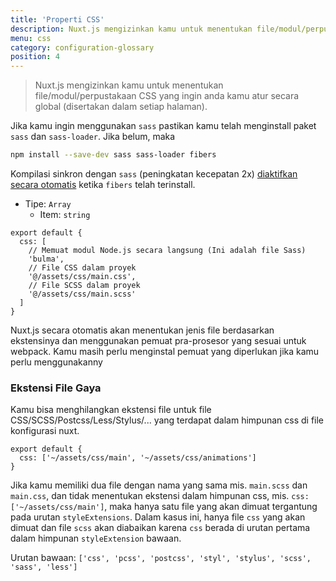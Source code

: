 ```yaml
---
title: 'Properti CSS'
description: Nuxt.js mengizinkan kamu untuk menentukan file/modul/perpustakaan CSS yang ingin anda kamu atur secara global (disertakan dalam setiap halaman).
menu: css
category: configuration-glossary
position: 4
---
```


> Nuxt.js mengizinkan kamu untuk menentukan file/modul/perpustakaan CSS yang ingin anda kamu atur secara global (disertakan dalam setiap halaman).

Jika kamu ingin menggunakan `sass` pastikan kamu telah menginstall paket `sass` dan `sass-loader`. Jika belum, maka

```sh
npm install --save-dev sass sass-loader fibers
```

<base-alert type="info">Kompilasi sinkron dengan `sass` (peningkatan kecepatan 2x) [diaktifkan secara otomatis](https://github.com/webpack-contrib/sass-loader) ketika `fibers` telah terinstall.</base-alert>

- Tipe: `Array`
  - Item: `string`

```js{}[nuxt.config.js]
export default {
  css: [
    // Memuat modul Node.js secara langsung (Ini adalah file Sass)
    'bulma',
    // File CSS dalam proyek
    '@/assets/css/main.css',
    // File SCSS dalam proyek
    '@/assets/css/main.scss'
  ]
}
```

Nuxt.js secara otomatis akan menentukan jenis file berdasarkan ekstensinya dan menggunakan pemuat pra-prosesor yang sesuai untuk webpack. Kamu masih perlu menginstal pemuat yang diperlukan jika kamu perlu menggunakanny

### Ekstensi File Gaya

Kamu bisa menghilangkan ekstensi file untuk file CSS/SCSS/Postcss/Less/Stylus/... yang terdapat dalam himpunan css di file konfigurasi nuxt.

```js{}[nuxt.config.js]
export default {
  css: ['~/assets/css/main', '~/assets/css/animations']
}
```

<base-alert>

Jika kamu memiliki dua file dengan nama yang sama mis. `main.scss` dan` main.css`, dan tidak menentukan ekstensi dalam himpunan css, mis. `css: ['~/assets/css/main']`, maka hanya satu file yang akan dimuat tergantung pada urutan `styleExtensions`. Dalam kasus ini, hanya file `css` yang akan dimuat dan file `scss` akan diabaikan karena `css` berada di urutan pertama dalam himpunan `styleExtension` bawaan.

</base-alert>

Urutan bawaan: `['css', 'pcss', 'postcss', 'styl', 'stylus', 'scss', 'sass', 'less']`
